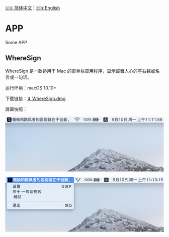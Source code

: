 [🇺🇸 简体中文](README.md) | [🇨🇳 English](README.en.md)

# APP
Some APP

## WhereSign

WhereSign 是一款适用于 Mac 的菜单栏应用程序，显示鼓舞人心的座右铭或名言或一句话。

运行环境：macOS 10.10+

下载链接：[⬇︎ WhereSign.dmg](wheresign/WhereSign.dmg)

屏幕快照：

![](wheresign/img/mac-ui/wheresign-cn-01.png)


![](wheresign/img/mac-ui/wheresign-cn-02.png)

